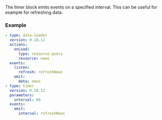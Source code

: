 The timer block emits events on a specified interval. This can be useful for example for refreshing
data.

### Example

```yaml
- type: data-loader
  version: 0.18.12
  actions:
    onLoad:
      type: resource.query
      resource: news
  events:
    listen:
      refresh: refreshNews
    emit:
      data: news
- type: timer
  version: 0.18.12
  parameters:
    interval: 60
  events:
    emit:
      interval: refreshNews
```
